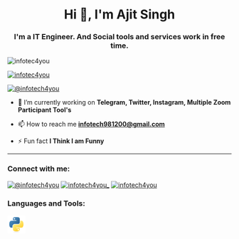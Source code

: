 <h1 align="center">Hi 👋, I'm Ajit Singh</h1>
<h3 align="center">I'm a IT Engineer. And Social tools and services work in free time.</h3>

<p align="left"> <img src="https://komarev.com/ghpvc/?username=infotec4you&label=Profile%20views&color=0e75b6&style=flat" alt="infotec4you" /> </p>

<p align="left"> <a href="https://github.com/ryo-ma/github-profile-trophy"><img src="https://github-profile-trophy.vercel.app/?username=infotec4you" alt="infotec4you" /></a> </p>

<p align="left"> <a href="https://twitter.com/@infotech4you" target="blank"><img src="https://img.shields.io/twitter/follow/@infotech4you?logo=twitter&style=for-the-badge" alt="@infotech4you" /></a> </p>

- 🔭 I’m currently working on **Telegram, Twitter, Instagram, Multiple Zoom Participant Tool's**

- 📫 How to reach me **infotech981200@gmail.com**

- ⚡ Fun fact **I Think I am Funny**
-----------------------------------------------------------------------------------------------------------------------------------------------------------
<h3 align="left">Connect with me:</h3>
<p align="left">
<a href="https://twitter.com/@infotech4you" target="blank"><img align="center" src="https://raw.githubusercontent.com/rahuldkjain/github-profile-readme-generator/master/src/images/icons/Social/twitter.svg" alt="@infotech4you" height="30" width="40" /></a>
<a href="https://instagram.com/infotech4you_" target="blank"><img align="center" src="https://raw.githubusercontent.com/rahuldkjain/github-profile-readme-generator/master/src/images/icons/Social/instagram.svg" alt="infotech4you_" height="30" width="40" /></a>
<a href="https://www.youtube.com/c/infotech4you" target="blank"><img align="center" src="https://raw.githubusercontent.com/rahuldkjain/github-profile-readme-generator/master/src/images/icons/Social/youtube.svg" alt="infotech4you" height="30" width="40" /></a>
</p>

<h3 align="left">Languages and Tools:</h3>
<p align="left"> <a href="https://www.python.org" target="_blank" rel="noreferrer"> <img src="https://raw.githubusercontent.com/devicons/devicon/master/icons/python/python-original.svg" alt="python" width="40" height="40"/> </a> </p>
